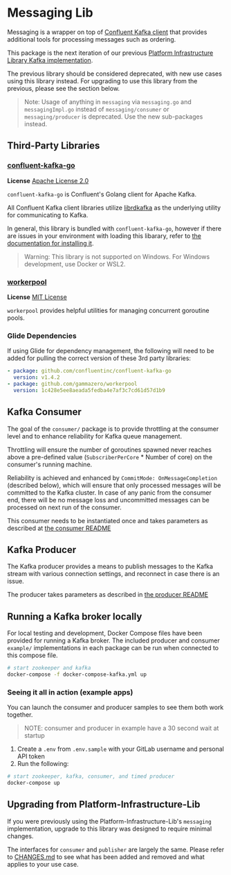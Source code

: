 # Messaging Lib

Messaging is a wrapper on top of [Confluent Kafka client](https://github.com/confluentinc/confluent-kafka-go) 
that provides additional tools for processing messages such as ordering.

This package is the next iteration of our previous 
[Platform Infrastructure Library Kafka implementation](https://gitlab.kksharmadevdev.com/platform/Platform-Infrastructure-lib/-/tree/master/messaging).

The previous library should be considered deprecated, with new use cases using
this library instead. For upgrading to use this library from the previous,
please see the section below.

> Note: Usage of anything in `messaging` via `messaging.go` and `messagingImpl.go` 
> instead of `messaging/consumer` or `messaging/producer` is deprecated. Use the new
> sub-packages instead.

## Third-Party Libraries

### [confluent-kafka-go](https://github.com/confluentinc/confluent-kafka-go)

**License** [Apache License 2.0](https://github.com/confluentinc/confluent-kafka-go/blob/master/LICENSE)

`confluent-kafka-go` is Confluent's Golang client for Apache Kafka.

All Confluent Kafka client libraries utilize [librdkafka](https://github.com/edenhill/librdkafka)
as the underlying utility for communicating to Kafka.

In general, this library is bundled with `confluent-kafka-go`, however
if there are issues in your environment with loading this libarary, refer
to [the documentation for installing it](https://github.com/edenhill/librdkafka).

> Warning: This library is not supported on Windows. 
> For Windows development, use Docker or WSL2.

### [workerpool](https://github.com/gammazero/workerpool)
  
**License** [MIT License](https://github.com/gammazero/workerpool/blob/master/LICENSE)

`workerpool` provides helpful utilities for managing concurrent goroutine pools.

### Glide Dependencies

If using Glide for dependency management, the following will need
to be added for pulling the correct version of these 3rd party
libraries:

```yaml
- package: github.com/confluentinc/confluent-kafka-go
  version: v1.4.2
- package: github.com/gammazero/workerpool
  version: 1c428e5ee8aeada5fedba4e7af3c7cd61d57d1b9
```

## Kafka Consumer

The goal of the `consumer/` package is to provide throttling at the consumer level
and to enhance reliability for Kafka queue management.

Throttling will ensure the number of goroutines spawned never reaches above 
a pre-defined value (`SubscriberPerCore` \* Number of core) on the consumer's 
running machine.

Reliability is achieved and enhanced by `CommitMode: OnMessageCompletion` 
(described below), which will ensure that only processed messages will be 
committed to the Kafka cluster. In case of any panic from the consumer end, 
there will be no message loss and uncommitted messages can be processed on 
next run of the consumer.

This consumer needs to be instantiated once and takes parameters as described at
[the consumer README](consumer/README.md)

## Kafka Producer

The Kafka producer provides a means to publish messages to the Kafka stream
with various connection settings, and reconnect in case there is an issue.

The producer takes parameters as described in [the producer README](producer/README.md)

## Running a Kafka broker locally

For local testing and development, Docker Compose files have been provided for
running a Kafka broker. The included producer and consumer `example/` implementations
in each package can be run when connected to this compose file.

```bash
# start zookeeper and kafka
docker-compose -f docker-compose-kafka.yml up
```

### Seeing it all in action (example apps)

You can launch the consumer and producer samples to see them both work together.

> NOTE: consumer and producer in example have a 30 second wait at startup

1. Create a `.env` from `.env.sample` with your GitLab username and personal API
   token
2. Run the following:

```bash
# start zookeeper, kafka, consumer, and timed producer
docker-compose up
```

## Upgrading from Platform-Infrastructure-Lib

If you were previously using the Platform-Infrastructure-Lib's `messaging` implementation,
upgrade to this library was designed to require minimal changes. 

The interfaces for `consumer` and `publisher` are largely the same. Please refer
to [CHANGES.md](CHANGES.md) to see what has been added and removed and what applies
to your use case.
